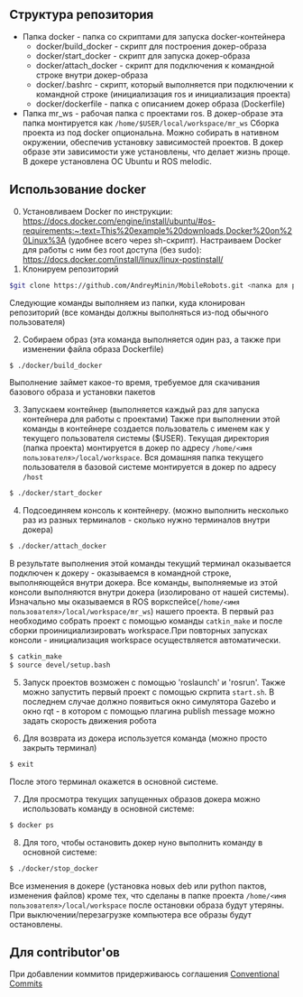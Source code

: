 ## Структура репозитория
* Папка docker - папка со скриптами для запуска docker-контейнера
  * docker/build_docker - скрипт для построения докер-образа 
  * docker/start_docker - скрипт для запуска докер-образа
  * docker/attach_docker - скрипт для подключения к командной строке внутри докер-образа
  * docker/.bashrc - скрипт, который выполняется при подключении к командной строке (инициализация ros и инициализация проекта)
  * docker/dockerfile - папка с описанием докер образа (Dockerfile)
* Папка mr_ws - рабочая папка с проектами ros. В докер-образе эта папка монтируется как `/home/$USER/local/workspace/mr_ws`
Сборка проекта из под docker опциональна. Можно собирать в нативном окружении, обеспечив установку зависимостей проектов. В докер образе эти зависимости уже установлены, что делает жизнь проще. В докере установлена ОС Ubuntu и ROS melodic. 
## Использование docker 
0. Установливаем Docker по инструкции: https://docs.docker.com/engine/install/ubuntu/#os-requirements:~:text=This%20example%20downloads,Docker%20on%20Linux%3A (удобнее всего через sh-скрипт). Настраиваем Docker для работы с ним без root доступа (без sudo): https://docs.docker.com/install/linux/linux-postinstall/
1. Клонируем репозиторий
```bash
$git clone https://github.com/AndreyMinin/MobileRobots.git <папка для размещения проекта>
```
Следующие команды выполняем из папки, куда клонирован репозиторий (все команды должны выполняться из-под обычного пользователя)

2. Собираем образ (эта команда выполняется один раз, а также при изменении файла образа Dockerfile) 
``` bash
$ ./docker/build_docker
```
Выполнение займет какое-то время, требуемое для скачивания базового образа и установки пакетов

3. Запускаем контейнер (выполняется каждый раз для запуска контейнера для работы с проектами) Также при выполнении этой команды в контейнере создается пользователь с именем как у текущего пользователя системы ($USER). Текущая директория (папка проекта) монтируется в докер по адресу `/home/<имя пользователя>/local/workspace`. Вся домашняя папка текущего пользователя в базовой системе монтируется в докер по адресу `/host`
``` bash	
$ ./docker/start_docker
```
4. Подсоединяем консоль к контейнеру. (можно выполнить несколько раз из разных терминалов - сколько нужно терминалов внутри докера)
``` bash
$ ./docker/attach_docker
```
В результате выполнения этой команды текущий терминал оказывается подключен к докеру - оказываемся в командной строке, выполняющейся внутри докера. Все команды, выполняемые из этой консоли выполняются внутри докера (изолировано от нашей системы). Изначально мы оказываемся в ROS воркспейсе(`/home/<имя пользователя>/local/workspace/mr_ws`) нашего проекта. В первый раз необходимо собрать проект с помощью команды `catkin_make` и после сборки проинициализировать workspace.При повторных запусках консоли - инициализация workspace осуществляется автоматически. 
``` bash
$ catkin_make
$ source devel/setup.bash
```

5. Запуск проектов возможен с помощью 'roslaunch' и 'rosrun'. Также можно запустить первый проект с помощью скрпита `start.sh`. В последнем случае должно появиться окно симулятора Gazebo и окно rqt - в котором с помощью плагина publish message можно задать скорость движения робота

6. Для возврата из докера используется команда (можно просто закрыть терминал)
``` bash
$ exit
``` 

После этого терминал окажется в основной системе.

7. Для просмотра текущих запущенных образов докера можно использовать команду в основной системе:
``` bash
$ docker ps
```

8. Для того, чтобы остановить докер нуно выполнить команду в основной системе:
``` bash
$ ./docker/stop_docker
```
Все изменения в докере (установка новых deb или python пактов, изменения файлов) кроме тех, что сделаны в папке проекта `/home/<имя пользователя>/local/workspace` после остановки образа будут утеряны. При выключении/перезагрузке компьютера все образы будут остановлены.


## Для contributor'ов
При добавлении коммитов придерживаюсь соглашения [Conventional Commits](https://www.conventionalcommits.org/en/v1.0.0/)
	
